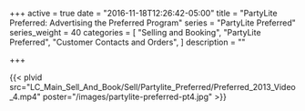 +++
active = true
date = "2016-11-18T12:26:42-05:00"
title = "PartyLite Preferred: Advertising the Preferred Program"
series = "PartyLite Preferred"
series_weight = 40
categories = [
  "Selling and Booking",
  "PartyLite Preferred",
  "Customer Contacts and Orders",
]
description = ""

+++

{{< plvid src="LC_Main_Sell_And_Book/Sell/Partylite_Preferred/Preferred_2013_Video_4.mp4" poster="/images/partylite-preferred-pt4.jpg" >}}
